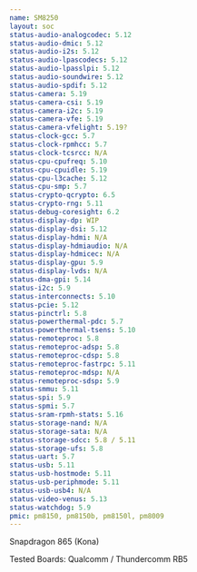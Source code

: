 ```yaml
---
name: SM8250
layout: soc
status-audio-analogcodec: 5.12
status-audio-dmic: 5.12
status-audio-i2s: 5.12
status-audio-lpascodecs: 5.12
status-audio-lpasslpi: 5.12
status-audio-soundwire: 5.12
status-audio-spdif: 5.12
status-camera: 5.19
status-camera-csi: 5.19
status-camera-i2c: 5.19
status-camera-vfe: 5.19
status-camera-vfelight: 5.19?
status-clock-gcc: 5.7
status-clock-rpmhcc: 5.7
status-clock-tcsrcc: N/A
status-cpu-cpufreq: 5.10
status-cpu-cpuidle: 5.19
status-cpu-l3cache: 5.12
status-cpu-smp: 5.7
status-crypto-qcrypto: 6.5
status-crypto-rng: 5.11
status-debug-coresight: 6.2
status-display-dp: WIP
status-display-dsi: 5.12
status-display-hdmi: N/A
status-display-hdmiaudio: N/A
status-display-hdmicec: N/A
status-display-gpu: 5.9
status-display-lvds: N/A
status-dma-gpi: 5.14
status-i2c: 5.9
status-interconnects: 5.10
status-pcie: 5.12
status-pinctrl: 5.8
status-powerthermal-pdc: 5.7
status-powerthermal-tsens: 5.10
status-remoteproc: 5.8
status-remoteproc-adsp: 5.8
status-remoteproc-cdsp: 5.8
status-remoteproc-fastrpc: 5.11
status-remoteproc-mdsp: N/A
status-remoteproc-sdsp: 5.9
status-smmu: 5.11
status-spi: 5.9
status-spmi: 5.7
status-sram-rpmh-stats: 5.16
status-storage-nand: N/A
status-storage-sata: N/A
status-storage-sdcc: 5.8 / 5.11
status-storage-ufs: 5.8
status-uart: 5.7
status-usb: 5.11
status-usb-hostmode: 5.11
status-usb-periphmode: 5.11
status-usb-usb4: N/A
status-video-venus: 5.13
status-watchdog: 5.9
pmic: pm8150, pm8150b, pm8150l, pm8009
---
```

Snapdragon 865 (Kona)

Tested Boards: Qualcomm / Thundercomm RB5
